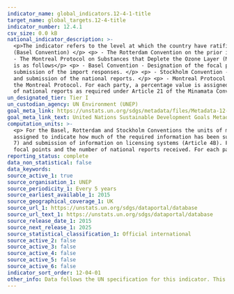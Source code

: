 ```yaml
---
indicator_name: global_indicators.12-4-1-title
target_name: global_targets.12-4-title
indicator_number: 12.4.1
csv_size: 0.0 kB
national_indicator_description: >-
  <p>The indicator refers to the level at which the country have ratified, accepted, approved or accessed, to the following the Multilateral Environmental Agreements (MEAs) </p> <p> - The Basel Convention on the Control of Transboundary Movements of Hazardous Wastes and their Disposal
  (Basel Convention) </p> <p> - The Rotterdam Convention on the prior informed consent procedure for certain hazardous chemicals and pesticides in international trade (Rotterdam Convention) </p> <p> - The Stockholm Convention on Persistent Organic Pollutants (Stockholm Convention) </p> <p>
  - The Montreal Protocol on Substances that Deplete the Ozone Layer (Montreal Protocol). </p> <p> - The Minamata Convention on Mercury (Minamata Convention), and have submitted the information to the Secretariat of each MEA, as required by each of the agreements. The information required
  is as follows</p> <p> - Basel Convention - Designation of the focal point and one or more competent authorities and submission of the annual national reports. </p> <p> -Rotterdam Convention - Designation of the Designated National Authority(-ies) and official contact points and
  submission of the import responses. </p> <p> - Stockholm Convention - Designation of the Stockholm Convention official contact points and national focal points, submission of the national implementation plans, submission of the revised national implementation plan addressing amendments
  and submission of the national reports. </p> <p> - Montreal Protocol - Compliance with annual reporting requirements for production and consumption of controlled substances under Article 7 of the Montreal Protocol and submission of information on Licensing systems under (Article 4B of)
  the Montreal Protocol. For each party, a percentage value is assigned to indicate how much of the required information has been submitted. </p> <p> - Minamata Convention - Designation of a national focal point for exchange of information under Article 17 of the Convention and submission
  of national reports as required under Article 21 of the Minamata Convention. </p>
un_designated_tier: Tier I
un_custodian_agency: UN Environment (UNEP)
goal_meta_link: https://unstats.un.org/sdgs/metadata/files/Metadata-12-04-01.pdf
goal_meta_link_text: United Nations Sustainable Development Goals Metadata (PDF 350 KB)
computation_units: >-
  <p> For the Basel, Rotterdam and Stockholm Conventions the units of measurements are the transmission of information, such as the number of country contacts designated, number of national reports, national implementation plans and import responses. For each party, a percentage value is
  assigned to indicate how much of the required information has been submitted. </p> <p>   For the Montreal Protocol the units of measurement are the number of parties that comply with their reporting obligations with regard to production and consumption of controlled substances (Article
  7) and submission of information on licensing systems (Article 4B). For each party, a percentage value is assigned to indicate how much of the required information has been submitted. </p> <p> For the Minamata Convention the units of measurement are the number of designated national
  focal points and the number of national reports received. For each party, a percentage value is assigned to indicate how much of the required information has been submitted. </p>
reporting_status: complete
data_non_statistical: false
data_keywords:
source_active_1: true
source_organisation_1: UNEP
source_periodicity_1: Every 5 years
source_earliest_available_1: 2015
source_geographical_coverage_1: UK
source_url_1: https://unstats.un.org/sdgs/dataportal/database
source_url_text_1: https://unstats.un.org/sdgs/dataportal/database
source_release_date_1: 2015
source_next_release_1: 2025
source_statistical_classification_1: Official international
source_active_2: false
source_active_3: false
source_active_4: false
source_active_5: false
source_active_6: false
indicator_sort_order: 12-04-01
other_info: Data follows the UN specification for this indicator. This indicator has not been identified in collaboration with topic experts.
---
```

